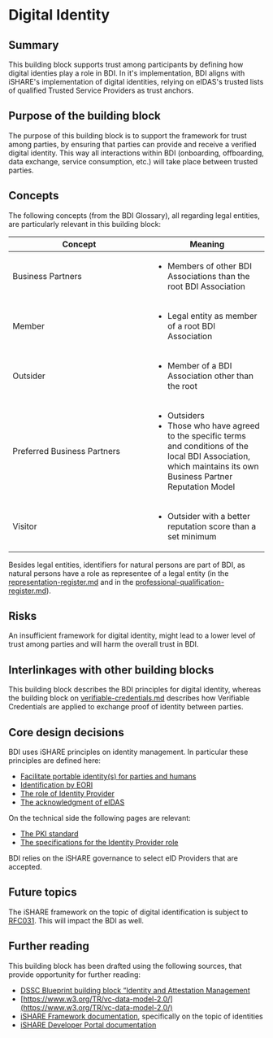 # Digital Identity

## Summary&#x20;

This building block supports trust among participants by defining how digital identies play a role in BDI. In it's implementation, BDI aligns with iSHARE's implementation of digital identities, relying on eIDAS's trusted lists of qualified Trusted Service Providers as trust anchors.

## Purpose of the building block&#x20;

The purpose of this building block is to support the framework for trust among parties, by ensuring that parties can provide and receive a verified digital identity. This way all interactions within BDI (onboarding, offboarding, data exchange, service consumption, etc.) will take place between trusted parties.&#x20;

## Concepts&#x20;

The following concepts (from the BDI Glossary), all regarding legal entities, are particularly relevant in this building block:&#x20;

<table><thead><tr><th width="262">Concept</th><th>Meaning</th></tr></thead><tbody><tr><td>Business Partners</td><td><ul><li>Members of other BDI Associations than the root BDI Association</li></ul></td></tr><tr><td>Member</td><td><ul><li>Legal entity as member of a root BDI Association</li></ul></td></tr><tr><td>Outsider</td><td><ul><li>Member of a BDI Association other than the root</li></ul></td></tr><tr><td>Preferred Business Partners</td><td><ul><li>Outsiders</li><li>Those who have agreed to the specific terms and conditions of the local BDI Association, which maintains its own Business Partner Reputation Model</li></ul></td></tr><tr><td>Visitor</td><td><ul><li>Outsider with a better reputation score than a set minimum</li></ul></td></tr></tbody></table>

Besides legal entities, identifiers for natural persons are part of BDI, as natural persons have a role as representee of a legal entity (in the [representation-register.md](representation-register.md "mention") and in the [professional-qualification-register.md](professional-qualification-register.md "mention")).&#x20;

## Risks

An insufficient framework for digital identity, might lead to a lower level of trust among parties and will harm the overall trust in BDI.

## Interlinkages with other building blocks&#x20;

This building block describes the BDI principles for digital identity, whereas the building block on [verifiable-credentials.md](verifiable-credentials.md "mention") describes how Verifiable Credentials are applied to exchange proof of identity between parties.

## Core design decisions&#x20;

BDI uses iSHARE principles on identity management. In particular these principles are defined here:

* [Facilitate portable identity(s) for parties and humans](https://framework.ishare.eu/is/facilitate-portable-identity-s-for-parties-and-hum)
* [Identification by EORI](https://framework.ishare.eu/is/identification-by-eori)
* [The role of Identity Provider](https://framework.ishare.eu/is/functional-requirements-per-role#Functionalrequirementsperrole-IdentityProvider)
* [The acknowledgment of eIDAS](https://framework.ishare.eu/is/regulation-on-electronic-identification-and-trust-)

On the technical side the following pages are relevant:

* [The PKI standard](https://dev.ishare.eu/reference/standards.html#pki)
* [The specifications for the Identity Provider role](https://dev.ishare.eu/identity-provider/authorize.html)

BDI relies on the iSHARE governance to select eID Providers that are accepted.&#x20;

## Future topics&#x20;

The iSHARE framework on the topic of digital identification is subject to [RFC031](https://gitlab.com/ishare-foundation/cab/rfc/-/issues/11). This will impact the BDI as well.

## Further reading&#x20;

This building block has been drafted using the following sources, that provide opportunity for further reading:&#x20;

* [DSSC Blueprint building block “Identity and Attestation Management](https://dssc.eu/space/BVE/357075352/Identity+and+Attestation+Management)&#x20;
* [https://www.w3.org/TR/vc-data-model-2.0/](https://www.w3.org/TR/vc-data-model-2.0/)
* [iSHARE Framework documentation](https://framework.ishare.eu/), specifically on the topic of identities
* [iSHARE Developer Portal documentation](https://dev.ishare.eu/)
